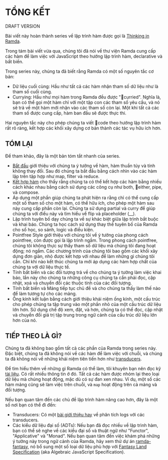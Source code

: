 # TỔNG KẾT

DRAFT VERSION

Bài viết này hoàn thành series về lập trình hàm được gọi là [Thinking in Ramda](http://randycoulman.com/blog/categories/thinking-in-ramda/).

Trong tám bài viết vừa qua, chúng tôi đã nói về thư viện Ramda cung cấp các hàm để làm việc với JavaScript theo hướng lập trình hàm, declarative và bất biến.

Trong series này, chúng ta đã biết rằng Ramda có một số nguyên tắc cơ bản:

* Dữ liệu cuối cùng: Hầu như tất cả các hàm nhận tham số dữ liệu như là tham số cuối cùng.
* Currying: Hầu như mọi hàm trong Ramda đều được "curried". Nghĩa là, bạn có thể gọi một hàm chỉ với một tập con các tham số yêu cầu, và nó sẽ trả về một hàm mới nhận vào các tham số còn lại. Một khi tất cả các tham số được cung cấp, hàm ban đầu sẽ được thực thi.

Hai nguyên tắc này cho phép chúng ta viết code theo hướng lập trình hàm rất rõ ràng, kết hợp các khối xây dựng cơ bản thành các tác vụ hữu ích hơn.

## TÓM LẠI

Để tham khảo, đây là một bản tóm tắt nhanh của series.

* [Bắt đầu](//getting-started.md) giới thiệu với chúng ta ý tưởng về hàm, hàm thuần túy và tính không thay đổi. Sau đó chúng ta bắt đầu bằng cách nhìn vào các hàm lặp trên tập hợp như map, filter và reduce.
* [Kết hợp hàm](/combining-functions.md) cho thấy rằng chúng ta có thể kết hợp các hàm bằng nhiều cách khác nhau bằng cách sử dụng các công cụ như both, either, pipe, và compose.
* Áp dụng một phần giúp chúng ta phát hiện ra rằng chỉ có thể cung cấp một số tham số cho một hàm, có thể hữu ích, cho phép một hàm sau này cung cấp phần còn lại. Chúng ta sử dụng partial  và curry để giúp chúng ta với điều này và tìm hiểu về flip và placeholder \(\_\_\).
* Lập trình tuyên bố dạy chúng ta về sự khác biệt giữa lập trình bắt buộc và khai báo. Chúng ta học cách sử dụng thay thế tuyên bố của Ramda cho số học, so sánh, logic và điều kiện.
* Pointfree Style giới thiệu với chúng tôi về ý tưởng của phong cách pointfree, còn được gọi là lập trình ngầm. Trong phong cách pointfree, chúng tôi không thực sự thấy tham số dữ liệu mà chúng tôi đang hoạt động; nó ngầm. Các chương trình của chúng tôi bao gồm các khối xây dựng đơn giản, nhỏ được kết hợp với nhau để làm những gì chúng tôi cần. Chỉ khi nào kết thúc chúng ta mới áp dụng các hàm hợp chất của chúng ta với dữ liệu thực tế.
* Tính bất biến và các đối tượng trả về cho chúng ta ý tưởng làm việc khai báo, lần này cho chúng ta những công cụ chúng ta cần phải đọc, cập nhật, xoá và chuyển đổi các thuộc tính của các đối tượng.
* Tính bất biến và Mảng tiếp tục chủ đề và cho chúng ta thấy làm thế nào để làm tương tự cho các mảng.
* Ống kính kết luận bằng cách giới thiệu khái niệm ống kính, một cấu trúc cho phép chúng ta tập trung vào một phần nhỏ của một cấu trúc dữ liệu lớn hơn. Sử dụng chế độ xem, đặt, và hơn, chúng ta có thể đọc, cập nhật và chuyển đổi giá trị tập trung trong ngữ cảnh của cấu trúc dữ liệu lớn hơn của nó.

## TIẾP THEO LÀ GÌ?

Chúng ta đã không bao gồm tất cả các phần của Ramda trong series này. Đặc biệt, chúng ta đã không nói về các hàm để làm việc với chuỗi, và chúng ta đã không nói về những khái niệm tiên tiến hơn như [transducers](http://ramdajs.com/0.21.0/docs/#transduce).

Để tìm hiểu thêm về những gì Ramda có thể làm, tôi khuyên bạn nên đọc kỹ [tài liệu](http://ramdajs.com/docs/). Có rất nhiều thông tin ở đó. Tất cả các hàm được nhóm lại theo loại dữ liệu mà chúng hoạt động, mặc dù có sự đan xen nhau. Ví dụ, một số các hàm mảng cũng sẽ làm việc trên chuỗi, và `map` hoạt động trên cả mảng và đối tượng.

Nếu bạn quan tâm đến các chủ đề lập trình hàm nâng cao hơn, đây là một số nơi bạn có thể đi đến:

* Transducers: Có một [bài giới thiệu hay](http://simplectic.com/blog/2015/ramda-transducers-logs/) về phân tích logs với các transducers.
* Các kiểu dữ liệu đại số \(ADTs\): Nếu bạn đã đọc nhiều về lập trình hàm, bạn có thể sẽ nghe về các kiểu đại số và thuật ngữ như "Functor", "Applicative" và "Monad". Nếu bạn quan tâm đến việc khám phá những ý tưởng này trong ngữ cảnh của Ramda, hãy xem thử dự án [ramda-fantasy](https://github.com/ramda/ramda-fantasy), nó bổ sung một số loại dữ liệu phù hợp với [Fantasy Land Specification](https://github.com/fantasyland/fantasy-land) \(aka Algebraic JavaScript Specification\).




